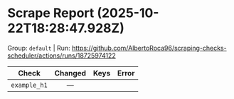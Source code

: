 # Scrape Report (2025-10-22T18:28:47.928Z)

Group: `default`  |  Run: https://github.com/AlbertoRoca96/scraping-checks-scheduler/actions/runs/18725974122

| Check | Changed | Keys | Error |
|---|:---:|:--|:--|
| `example_h1` | — |  |  |
